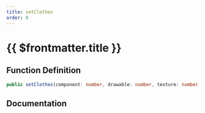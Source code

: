 ```yaml
---
title: setClothes
order: 0
---
```


# {{ $frontmatter.title }}

## Function Definition

```ts
public setClothes(component: number, drawable: number, texture: number, palette?: number): void;
```

## Documentation

<!--@include: ./parts/setClothes.md-->
